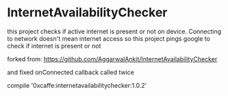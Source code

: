 # InternetAvailabilityChecker
this project checks if active internet is present or not on device. Connecting to network doesn't mean internet access so this project pings google to check if internet is present or not


forked from:
https://github.com/AggarwalAnkit/InternetAvailabilityChecker

and fixed onConnected callback called twice

compile '0xcaffe:internetavailabilitychecker:1.0.2'

